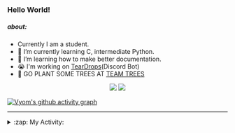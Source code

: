 ### Hello World!

##### about:
- Currently I am a student.
- 🌱 I’m currently learning C, intermediate Python.
- 🌱 I’m learning how to make better documentation.
- 😭 I'm working on [TearDrops](https://github.com/Vyvy-vi/TearDrops)(Discord Bot)
- 🌱 GO PLANT SOME TREES AT [TEAM TREES](https://teamtrees.org/)

<p align="center">
  <a href="https://twitter.com/Vyvy_viM"><img target="_blank" src="https://img.shields.io/badge/twitter%20@Vyvy_viM-0D95E8?style=for-the-badge&logo=twitter&logoColor=white"/></a> 
  <a href="https://vyvy-vi.github.io/portfolio"><img target="_blank" src="https://img.shields.io/badge/-I%27m_craving_for_open_source-green?style=for-the-badge&logo=github&logoColor=black"/></a> 
</p>

[![Vyom's github activity graph](https://activity-graph.herokuapp.com/graph?username=Vyvy-vi)](https://github.com/ashutosh00710/github-readme-activity-graph)

---
<details>
  <summary>:zap: My Activity:</summary>
  
<!--START_SECTION:waka-->
**I'm a Night 🦉** 

```text
🌞 Morning    43 commits     █░░░░░░░░░░░░░░░░░░░░░░░░   6.9% 
🌆 Daytime    134 commits    █████░░░░░░░░░░░░░░░░░░░░   21.51% 
🌃 Evening    239 commits    █████████░░░░░░░░░░░░░░░░   38.36% 
🌙 Night      207 commits    ████████░░░░░░░░░░░░░░░░░   33.23%

```
📅 **I'm Most Productive on Sunday** 

```text
Monday       70 commits     ██░░░░░░░░░░░░░░░░░░░░░░░   11.24% 
Tuesday      92 commits     ███░░░░░░░░░░░░░░░░░░░░░░   14.77% 
Wednesday    96 commits     ███░░░░░░░░░░░░░░░░░░░░░░   15.41% 
Thursday     82 commits     ███░░░░░░░░░░░░░░░░░░░░░░   13.16% 
Friday       44 commits     █░░░░░░░░░░░░░░░░░░░░░░░░   7.06% 
Saturday     86 commits     ███░░░░░░░░░░░░░░░░░░░░░░   13.8% 
Sunday       153 commits    ██████░░░░░░░░░░░░░░░░░░░   24.56%

```


📊 **This Week I Spent My Time On** 

```text
🔥 Editors: 
Vim                      5 hrs 1 min         ████████████████████████░   97.03% 
VS Code                  9 mins              ░░░░░░░░░░░░░░░░░░░░░░░░░   2.97%

🐱‍💻 Projects: 
TEC-welcome-bot          4 hrs 23 mins       █████████████████████░░░░   84.68% 
TEC-Discord-Automation   29 mins             ██░░░░░░░░░░░░░░░░░░░░░░░   9.59% 
vyvy-vi-appreciates      9 mins              ░░░░░░░░░░░░░░░░░░░░░░░░░   2.97% 
api                      8 mins              ░░░░░░░░░░░░░░░░░░░░░░░░░   2.75%

```


 Last Updated on 14/09/2021
<!--END_SECTION:waka-->
</details>
